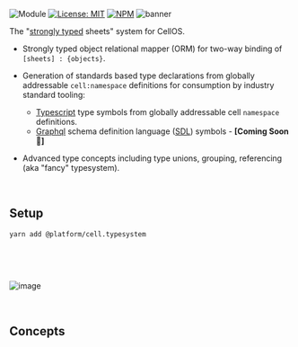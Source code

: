 ![Module](https://img.shields.io/badge/%40platform-cell.typesystem-%23EA4E7E.svg)
[![License: MIT](https://img.shields.io/badge/license-MIT-blue.svg)](https://opensource.org/licenses/MIT)
[![NPM](https://img.shields.io/npm/v/@platform/cell.typesystem.svg?colorB=blue&style=flat)](https://www.npmjs.com/package/@platform/cell.typesystem)
![banner](https://user-images.githubusercontent.com/185555/77802292-6c95dc80-70df-11ea-96e2-ebe30c69003c.png)

The "[strongly typed](https://en.wikipedia.org/wiki/Strong_and_weak_typing) sheets" system for CellOS.

- Strongly typed object relational mapper (ORM) for two-way binding of `[sheets] : {objects}`.

- Generation of standards based type declarations from globally addressable `cell:namespace` definitions for consumption by industry standard tooling:
    - [Typescript](https://en.wikipedia.org/wiki/TypeScript) type symbols from globally addressable cell `namespace` definitions.
    - [Graphql](https://en.wikipedia.org/wiki/GraphQL) schema definition language ([SDL](https://graphql.org/learn/schema/)) symbols - **[Coming Soon 🐷]**

- Advanced type concepts including type unions, grouping, referencing (aka "fancy" typesystem).


<p>&nbsp;</p>

## Setup

    yarn add @platform/cell.typesystem

<p>&nbsp;</p>
<p>&nbsp;</p>


![image](https://user-images.githubusercontent.com/185555/78512860-00f8f100-77fc-11ea-8474-2bc042c268f6.png)

<p>&nbsp;</p>

## Concepts


<p>&nbsp;</p>
<p>&nbsp;</p>
